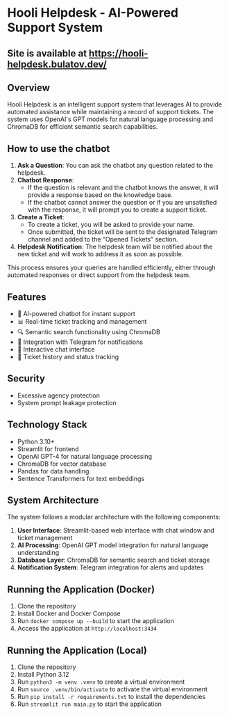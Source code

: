 # Hooli Helpdesk - AI-Powered Support System

## Site is available at https://hooli-helpdesk.bulatov.dev/

## Overview

Hooli Helpdesk is an intelligent support system that leverages AI to provide automated assistance while maintaining a record of support tickets. The system uses OpenAI's GPT models for natural language processing and ChromaDB for efficient semantic search capabilities.

## How to use the chatbot

1. **Ask a Question**: You can ask the chatbot any question related to the helpdesk.  
2. **Chatbot Response**:  
   - If the question is relevant and the chatbot knows the answer, it will provide a response based on the knowledge base.  
   - If the chatbot cannot answer the question or if you are unsatisfied with the response, it will prompt you to create a support ticket.  
3. **Create a Ticket**:  
   - To create a ticket, you will be asked to provide your name.  
   - Once submitted, the ticket will be sent to the designated Telegram channel and added to the "Opened Tickets" section.  
4. **Helpdesk Notification**: The helpdesk team will be notified about the new ticket and will work to address it as soon as possible.  

This process ensures your queries are handled efficiently, either through automated responses or direct support from the helpdesk team.

## Features

- 🤖 AI-powered chatbot for instant support
- 📊 Real-time ticket tracking and management
- 🔍 Semantic search functionality using ChromaDB
- 🔄 Integration with Telegram for notifications
- 💬 Interactive chat interface
- 📝 Ticket history and status tracking

## Security

- Excessive agency protection
- System prompt leakage protection

## Technology Stack

- Python 3.10+
- Streamlit for frontend
- OpenAI GPT-4 for natural language processing
- ChromaDB for vector database
- Pandas for data handling
- Sentence Transformers for text embeddings

## System Architecture

The system follows a modular architecture with the following components:

1. **User Interface**: Streamlit-based web interface with chat window and ticket management
2. **AI Processing**: OpenAI GPT model integration for natural language understanding
3. **Database Layer**: ChromaDB for semantic search and ticket storage
4. **Notification System**: Telegram integration for alerts and updates

## Running the Application (Docker)

1. Clone the repository
2. Install Docker and Docker Compose
3. Run `docker compose up --build` to start the application
4. Access the application at `http://localhost:3434`

## Running the Application (Local)

1. Clone the repository
2. Install Python 3.12
3. Run `python3 -m venv .venv` to create a virtual environment
4. Run `source .venv/bin/activate` to activate the virtual environment
5. Run `pip install -r requirements.txt` to install the dependencies
6. Run `streamlit run main.py` to start the application
